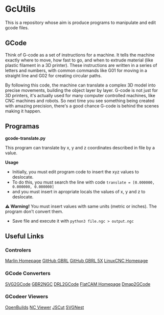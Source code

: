 # GcUtils

This is a repository whose aim is produce programs to manipulate and edit gcode files.

## GCode
Think of G-code as a set of instructions for a machine. It tells the machine exactly where to move, how fast to go, and when to extrude material (like plastic filament in a 3D printer).  These instructions are written in a series of letters and numbers, with common commands like G01 for moving in a straight line and G02 for creating circular paths.

By following this code, the machine can translate a complex 3D model into precise movements, building the object layer by layer.  G-code is not just for 3D printers, it's actually used for many computer controlled machines, like CNC machines and robots.  So next time you see something being created with amazing precision, there's a good chance G-code is behind the scenes making it happen.

## Programas

**gcode-translate.py**

This program can translate by x, y and z coordinates described in file by a value.

**Usage**

- Initially, you must edit program code to insert the xyz values to deslocate.
- To do this, you must search the line with code `translate = [0.000000, 0.000000, 0.000000]`
- and you must insert in apropriate locals the values of x, y and z to deslocate.

**⚠️ Warning!** You must insert values with same units (metric or inches). The program don't convert them.

- Save file and execute it with `python3 file.ngc > output.ngc`

## Useful Links

### Controlers

[Marlin Homepage](https://marlinfw.org/)
[GitHub GBRL](https://github.com/grbl/grbl)
[GitHub GBRL 5X](https://github.com/fra589/grbl-Mega-5X)
[LinuxCNC Homepage](http://linuxcnc.org/)

### GCode Converters
[SVG2GCode](https://pypi.org/project/svg-to-gcode/)
[GBR2NGC](https://github.com/abetusk/gbr2ngc/)
[DRL2GCode](https://github.com/jes/drl2gcode)
[FlatCAM Homepage](http://flatcam.org/)
[Dmap2GCode](https://www.scorchworks.com/Dmap2gcode/dmap2gcode.html)

### GCodeer Viewers
[OpenBuilds](https://cam.openbuilds.com/)
[NC Viewer](https://ncviewer.com/)
[JSCut](https://jscut.org/jscut.html#)
[SVGNest](https://svgnest.com/)
